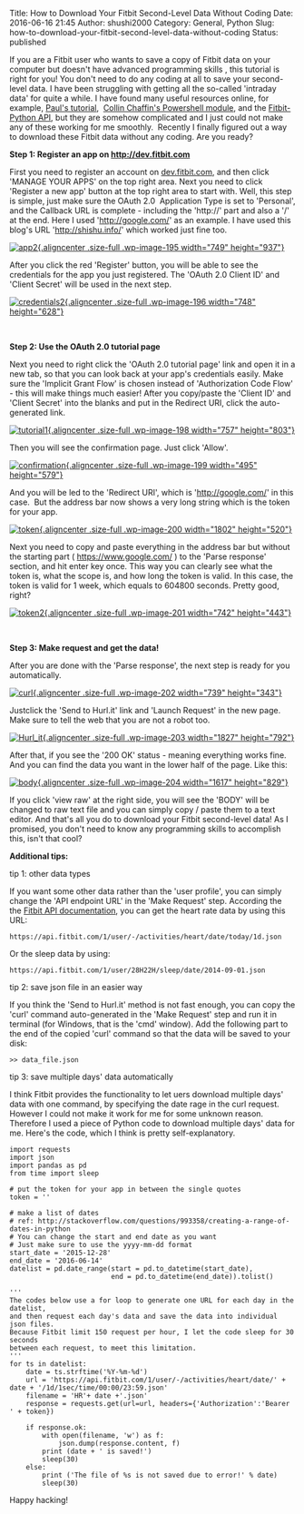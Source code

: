 Title: How to Download Your Fitbit Second-Level Data Without Coding
Date: 2016-06-16 21:45
Author: shushi2000
Category: General, Python
Slug: how-to-download-your-fitbit-second-level-data-without-coding
Status: published

If you are a Fitbit user who wants to save a copy of Fitbit data on your computer but doesn't have advanced programming skills , this tutorial is right for you! You don't need to do any coding at all to save your second-level data. I have been struggling with getting all the so-called 'intraday data' for quite a while. I have found many useful resources online, for example, [Paul's tutorial](http://pdwhomeautomation.blogspot.com/2015/03/sleep-infographic-using-raspberry-pi.html),  [Collin Chaffin's Powershell module](https://github.com/CollinChaffin/psFitb1t), and the [Fitbit-Python API](https://github.com/orcasgit/python-fitbit), but they are somehow complicated and I just could not make any of these working for me smoothly.  Recently I finally figured out a way to download these Fitbit data without any coding. Are you ready?

**Step 1: Register an app on <http://dev.fitbit.com>**

First you need to register an account on [dev.fitbit.com](http://dev.fitbit.com), and then click 'MANAGE YOUR APPS' on the top right area. Next you need to click 'Register a new app' button at the top right area to start with. Well, this step is simple, just make sure the OAuth 2.0  Application Type is set to 'Personal', and the Callback URL is complete - including the 'http://' part and also a '/' at the end. Here I used 'http://google.com/' as an example. I have used this blog's URL 'http://shishu.info/' which worked just fine too.

[![app2](http://shishu.info/wp-content/uploads/2016/06/app2.jpg){.aligncenter .size-full .wp-image-195 width="749" height="937"}](http://shishu.info/wp-content/uploads/2016/06/app2.jpg)

After you click the red 'Register' button, you will be able to see the credentials for the app you just registered. The 'OAuth 2.0 Client ID' and 'Client Secret' will be used in the next step.

[![credentials2](http://shishu.info/wp-content/uploads/2016/06/credentials2.jpg){.aligncenter .size-full .wp-image-196 width="748" height="628"}](http://shishu.info/wp-content/uploads/2016/06/credentials2.jpg)

 

**Step 2: Use the OAuth 2.0 tutorial page**

Next you need to right click the 'OAuth 2.0 tutorial page' link and open it in a new tab, so that you can look back at your app's credentials easily. Make sure the 'Implicit Grant Flow' is chosen instead of 'Authorization Code Flow' - this will make things much easier! After you copy/paste the 'Client ID' and 'Client Secret' into the blanks and put in the Redirect URI, click the auto-generated link.

[![tutorial1](http://shishu.info/wp-content/uploads/2016/06/tutorial1.jpg){.aligncenter .size-full .wp-image-198 width="757" height="803"}](http://shishu.info/wp-content/uploads/2016/06/tutorial1.jpg)

Then you will see the confirmation page. Just click 'Allow'.

[![confirmation](http://shishu.info/wp-content/uploads/2016/06/confirmation.jpg){.aligncenter .size-full .wp-image-199 width="495" height="579"}](http://shishu.info/wp-content/uploads/2016/06/confirmation.jpg)

And you will be led to the 'Redirect URI', which is 'http://google.com/' in this case.  But the address bar now shows a very long string which is the token for your app.

[![token](http://shishu.info/wp-content/uploads/2016/06/token.jpg){.aligncenter .size-full .wp-image-200 width="1802" height="520"}](http://shishu.info/wp-content/uploads/2016/06/token.jpg)

Next you need to copy and paste everything in the address bar but without the starting part ( https://www.google.com/ ) to the 'Parse response' section, and hit enter key once. This way you can clearly see what the token is, what the scope is, and how long the token is valid. In this case, the token is valid for 1 week, which equals to 604800 seconds. Pretty good, right?

[![token2](http://shishu.info/wp-content/uploads/2016/06/token2.jpg){.aligncenter .size-full .wp-image-201 width="742" height="443"}](http://shishu.info/wp-content/uploads/2016/06/token2.jpg)

 

**Step 3: Make request and get the data!**

After you are done with the 'Parse response', the next step is ready for you automatically.

[![curl](http://shishu.info/wp-content/uploads/2016/06/curl.jpg){.aligncenter .size-full .wp-image-202 width="739" height="343"}](http://shishu.info/wp-content/uploads/2016/06/curl.jpg)

Justclick the 'Send to Hurl.it' link and 'Launch Request' in the new page. Make sure to tell the web that you are not a robot too.

[![Hurl\_it](http://shishu.info/wp-content/uploads/2016/06/Hurl_it.jpg){.aligncenter .size-full .wp-image-203 width="1827" height="792"}](http://shishu.info/wp-content/uploads/2016/06/Hurl_it.jpg)

After that, if you see the '200 OK' status - meaning everything works fine. And you can find the data you want in the lower half of the page. Like this:

[![body](http://shishu.info/wp-content/uploads/2016/06/body.jpg){.aligncenter .size-full .wp-image-204 width="1617" height="829"}](http://shishu.info/wp-content/uploads/2016/06/body.jpg)

If you click 'view raw' at the right side, you will see the 'BODY' will be changed to raw text file and you can simply copy / paste them to a text editor. And that's all you do to download your Fitbit second-level data! As I promised, you don't need to know any programming skills to accomplish this, isn't that cool?

**Additional tips:**

tip 1: other data types

If you want some other data rather than the 'user profile', you can simply change the 'API endpoint URL' in the 'Make Request' step. According the the [Fitbit API documentation](https://dev.fitbit.com/docs/), you can get the heart rate data by using this URL:

`https://api.fitbit.com/1/user/-/activities/heart/date/today/1d.json`

Or the sleep data by using:

`https://api.fitbit.com/1/user/28H22H/sleep/date/2014-09-01.json`

tip 2: save json file in an easier way

If you think the 'Send to Hurl.it' method is not fast enough, you can copy the 'curl' command auto-generated in the 'Make Request' step and run it in terminal (for Windows, that is the 'cmd' window). Add the following part to the end of the copied 'curl' command so that the data will be saved to your disk:

` >> data_file.json `

tip 3: save multiple days' data automatically

I think Fitbit provides the functionality to let uers download multiple days' data with one command, by specifying the date rage in the curl request. However I could not make it work for me for some unknown reason. Therefore I used a piece of Python code to download multiple days' data for me. Here's the code, which I think is pretty self-explanatory.

``` {lang="Python" line="0"}
import requests
import json
import pandas as pd
from time import sleep

# put the token for your app in between the single quotes
token = ''

# make a list of dates 
# ref: http://stackoverflow.com/questions/993358/creating-a-range-of-dates-in-python
# You can change the start and end date as you want
# Just make sure to use the yyyy-mm-dd format
start_date = '2015-12-28'
end_date = '2016-06-14'
datelist = pd.date_range(start = pd.to_datetime(start_date),
                         end = pd.to_datetime(end_date)).tolist()

'''
The codes below use a for loop to generate one URL for each day in the datelist,
and then request each day's data and save the data into individual json files.
Because Fitbit limit 150 request per hour, I let the code sleep for 30 seconds 
between each request, to meet this limitation.
'''
for ts in datelist:
    date = ts.strftime('%Y-%m-%d')
    url = 'https://api.fitbit.com/1/user/-/activities/heart/date/' + date + '/1d/1sec/time/00:00/23:59.json'
    filename = 'HR'+ date +'.json'
    response = requests.get(url=url, headers={'Authorization':'Bearer ' + token})
    
    if response.ok:
        with open(filename, 'w') as f:
            json.dump(response.content, f)
        print (date + ' is saved!')
        sleep(30)
    else:
        print ('The file of %s is not saved due to error!' % date)
        sleep(30)
```

Happy hacking!
